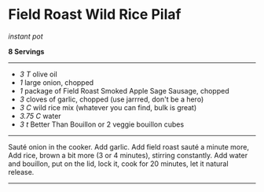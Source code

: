 # Field Roast Wild Rice Pilaf

*instant pot*

**8 Servings**

---

- *3 T* olive oil
- *1* large onion, chopped
- *1* package of Field Roast Smoked Apple Sage Sausage, chopped
- *3* cloves of garlic, chopped (use jarrred, don't be a hero)
- *3 C* wild rice mix (whatever you can find, bulk is great)
- *3.75 C* water
- *3 t* Better Than Bouillon or 2 veggie bouillon cubes

---

Sauté onion in the cooker. Add garlic. Add field roast sauté a minute more,
Add rice, brown a bit more (3 or 4 minutes), stirring constantly. Add water
and bouillon, put on the lid, lock it, cook for 20 minutes, let it natural
release.

---
